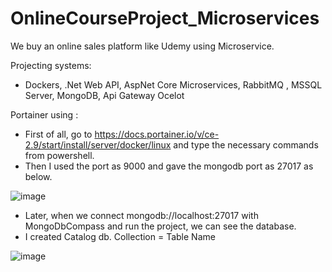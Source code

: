 # OnlineCourseProject_Microservices
 We buy an online sales platform like Udemy using Microservice.

 Projecting systems:
 - Dockers, .Net Web API, AspNet Core Microservices, RabbitMQ , MSSQL Server, MongoDB, Api Gateway Ocelot

Portainer using :

- First of all, go to https://docs.portainer.io/v/ce-2.9/start/install/server/docker/linux and type the necessary commands from powershell.
- Then I used the port as 9000 and gave the mongodb port as 27017 as below.

![image](https://user-images.githubusercontent.com/37321747/155847341-e9a7d348-d41f-4eaa-b048-8740bbb5c6d3.png)

- Later, when we connect mongodb://localhost:27017 with MongoDbCompass and run the project, we can see the database. 
- I created Catalog db. Collection = Table Name 

![image](https://user-images.githubusercontent.com/37321747/155848143-df61733f-ee2e-4a6d-a39a-25ec0ae35885.png)


